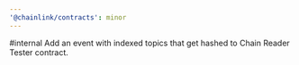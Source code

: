 ```yaml
---
'@chainlink/contracts': minor
---
```


#internal Add an event with indexed topics that get hashed to Chain Reader Tester contract.
